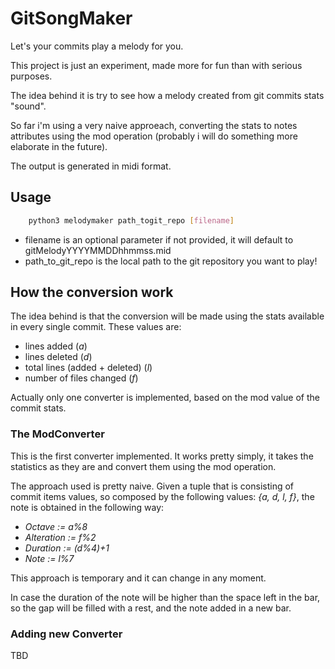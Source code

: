 # GitSongMaker

Let's your commits play a melody for you.

This project is just an experiment, made more for fun than with serious purposes. 

The idea behind it is try to see how a melody created from git commits stats "sound". 

So far i'm using a very naive approeach, converting the stats to notes attributes using the mod operation (probably i will do something more elaborate in the future). 

The output is generated in midi format.

## Usage

```bash
    python3 melodymaker path_togit_repo [filename]
```

* filename is an optional parameter if not provided, it will default to gitMelodyYYYYMMDDhhmmss.mid
* path_to_git_repo is the local path to the git repository you want to play!

## How the conversion work

The idea behind is that the conversion will be made using the stats available in every single commit. These values are: 

* lines added (*a*)
* lines deleted (*d*)
* total lines (added + deleted) (*l*)
* number of files changed (*f*)

Actually only one converter is implemented, based on the mod value of the commit stats. 

### The ModConverter
This is the first converter implemented. It works pretty simply, it takes the statistics as they are and convert them using the mod operation. 

The approach used is pretty naive. Given a tuple that is consisting of commit items values, so composed by the following values: *{a, d, l, f}*, the note is obtained in the following way:

* *Octave :=  a%8*
* *Alteration := f%2*
* *Duration := (d%4)+1*
* *Note := l%7*

This approach is temporary and it can change in any moment. 

In case the duration of the note will be higher than the space left in the bar, so the gap will be filled with a rest, and the note added in a new bar.


### Adding new Converter

TBD



